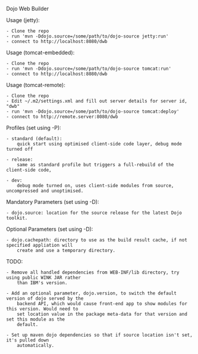 Dojo Web Builder

Usage (jetty): 

	- Clone the repo
	- run 'mvn -Ddojo.source=/some/path/to/dojo-source jetty:run'
	- connect to http://localhost:8080/dwb

Usage (tomcat-embedded): 

	- Clone the repo
	- run 'mvn -Ddojo.source=/some/path/to/dojo-source tomcat:run'
	- connect to http://localhost:8080/dwb

Usage (tomcat-remote): 

	- Clone the repo
    - Edit ~/.m2/settings.xml and fill out server details for server id, "dwb"
	- run 'mvn -Ddojo.source=/some/path/to/dojo-source tomcat:deploy'
	- connect to http://remote.server:8080/dwb

Profiles (set using -P):

    - standard (default):
        quick start using optimised client-side code layer, debug mode turned off

    - release: 
        same as standard profile but triggers a full-rebuild of the client-side code, 

    - dev: 
        debug mode turned on, uses client-side modules from source, uncompressed and unoptimised.

Mandatory Parameters (set using -D):
    
    - dojo.source: location for the source release for the latest Dojo toolkit.

Optional Parameters (set using -D):
    
    - dojo.cachepath: directory to use as the build result cache, if not specified appliation will
        create and use a temporary directory.

TODO:

    - Remove all handled dependencies from WEB-INF/lib directory, try using public WINK JAR rather 
        than IBM's version.

    - Add an optional parameter, dojo.version, to switch the default version of dojo served by the
        backend API, which would cause front-end app to show modules for this version. Would need to 
        set location value in the package meta-data for that version and set this module as the
        default.

    - Set up maven dojo dependencies so that if source location isn't set, it's pulled down 
        automatically. 
